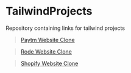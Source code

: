 # TailwindProjects
Repository containing links for tailwind projects


> [Paytm Website Clone](https://github.com/Swayangdipta/paytm-frontend-clone)

> [Rode Website Clone](https://github.com/Swayangdipta/rode-frontend-clone)

> [Shopify Website Clone](https://github.com/Swayangdipta/Shopify-Frontend-Clone)
